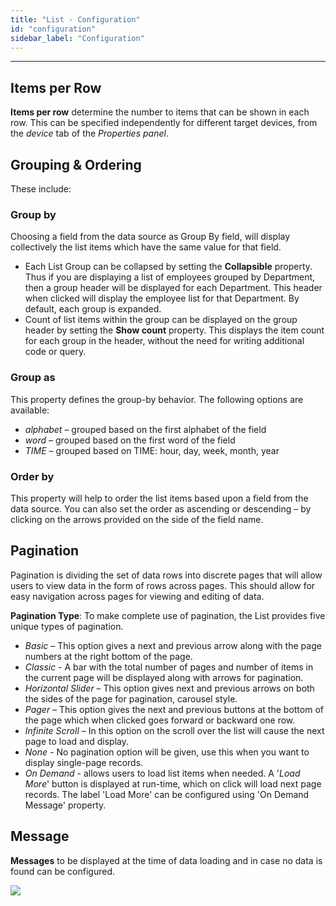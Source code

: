```yaml
---
title: "List - Configuration"
id: "configuration"
sidebar_label: "Configuration"
---
```

---

## Items per Row

**Items per row** determine the number to items that can be shown in each row. This can be specified independently for different target devices, from the _device_ tab of the _Properties panel_.

## Grouping & Ordering

These include:

### Group by
Choosing a field from the data source as Group By field, will display collectively the list items which have the same value for that field.
- Each List Group can be collapsed by setting the **Collapsible** property. Thus if you are displaying a list of employees grouped by Department, then a group header will be displayed for each Department. This header when clicked will display the employee list for that Department. By default, each group is expanded.
- Count of list items within the group can be displayed on the group header by setting the **Show count** property. This displays the item count for each group in the header, without the need for writing additional code or query.

### Group as
This property defines the group-by behavior. The following options are available:
- _alphabet_ – grouped based on the first alphabet of the field
- _word_ – grouped based on the first word of the field
- _TIME_ – grouped based on TIME: hour, day, week, month, year

### Order by
This property will help to order the list items based upon a field from the data source. You can also set the order as ascending or descending – by clicking on the arrows provided on the side of the field name.

## Pagination

Pagination is dividing the set of data rows into discrete pages that will allow users to view data in the form of rows across pages. This should allow for easy navigation across pages for viewing and editing of data.

**Pagination Type**: To make complete use of pagination, the List provides five unique types of pagination.  
- _Basic_ – This option gives a next and previous arrow along with the page numbers at the right bottom of the page.
- _Classic_ - A bar with the total number of pages and number of items in the current page will be displayed along with arrows for pagination.
- _Horizontal Slider_ – This option gives next and previous arrows on both the sides of the page for pagination, carousel style.
- _Pager_ – This option gives the next and previous buttons at the bottom of the page which when clicked goes forward or backward one row.
- _Infinite Scroll_ – In this option on the scroll over the list will cause the next page to load and display.
- _None_ - No pagination option will be given, use this when you want to display single-page records.
- _On Demand_ - allows users to load list items when needed. A '_Load More_' button is displayed at run-time, which on click will load next page records. The label 'Load More' can be configured using 'On Demand Message' property.

## Message

**Messages** to be displayed at the time of data loading and in case no data is found can be configured.

[![](/learn/assets/cards_config-1.png)](/learn/assets/cards_config-1.png)

